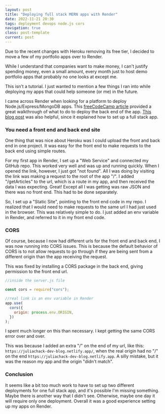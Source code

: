 ```yaml
---
layout: post
title: "Deploying full stack MERN apps with Render"
date: 2022-11-21 20:30
tags: deployment devops node.js cors
navigation: true
class: post-template
current: post
---
```


Due to the recent changes with Heroku removing its free tier, I decided to move a few of my portfolio apps over to Render.

While I understand that companies want to make money, I can't justify spending money, even a small amount, every month just to host demo portfolio apps that probably no one looks at except me.

This isn't a tutorial. I just wanted to mention a few things I ran into while deploying my apps that could help someone (or me) in the future.

I came across Render when looking for a platform to deploy Node.js/Express/MongoDB apps. This [freeCodeCamp article](https://www.freecodecamp.org/news/how-to-deploy-nodejs-application-with-render/) provided a great walkthrough of what to do to deploy the back end of the app. [This blog post](https://dev.to/gregpetropoulos/render-deployment-free-tier-of-mern-app-52mk) was also helpful, since it explained how to set up a full stack app.

### You need a front end and back end site

One thing that was nice about Heroku was I could upload the front and back end in one project. It was easy for the front end to make requests to the back end using simple routes.

For my first app in Render, I set up a "Web Service" and connected my GitHub repo. This worked very well and was up and running quickly. When I opened the link, however, I just got "not found". All I was doing by visiting the link was making a request to the root of the app "/". I added "/getArticles" to the url, which is a route in my app, and then received the data I was expecting. Great! Except all I was getting was raw JSON and there was no front end. This had to be done separately.

So, I set up a "Static Site", pointing to the front end code in my repo. I realized that I would need to make requests to the same url I had just used in the browser. This was relatively simple to do. I just added an env variable in Render, and referred to it in my front end code.

### CORS

Of course, because I now had different urls for the front end and back end, I was now running into CORS issues. This is because the default behavior of CORS is to not allow requests to go through if they are being sent from a different origin than the app receiving the request.

This was fixed by installing a CORS package in the back end, giving permission to the front end url.

```js
//inside the server.js file

const cors = require("cors");

//real link is an env variable in Render
app.use(
  cors({
    origin: process.env.ORIGIN,
  })
);
```

I spent much longer on this than necessary. I kept getting the same CORS error over and over.

This was because I added an extra "/" on the end of my url, like this: `https://juliachack-dev-blog.netlify.app/`, when the real origin had no "/" on the end `https://juliachack-dev-blog.netlify.app`. A silly mistake, but it was the reason my app and the origin "didn't match".

### Conclusion

It seems like a bit too much work to have to set up two different deployments for one full stack app, and it's possible I'm missing something. Maybe there is another way that I didn't see. Otherwise, maybe one day it will require only one deployment. Overall it was a good experience setting up my apps on Render.
